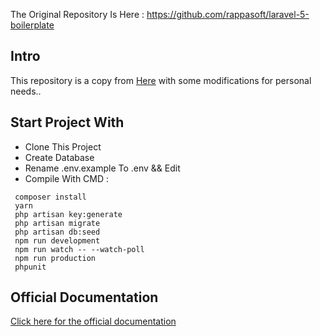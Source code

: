 The Original Repository Is Here : https://github.com/rappasoft/laravel-5-boilerplate

## Intro
This repository is a copy from [Here](https://github.com/rappasoft/laravel-5-boilerplate) with some modifications for personal needs..

## Start Project With
- Clone This Project
- Create Database 
- Rename .env.example To .env && Edit
- Compile With CMD :
```shell
 composer install
 yarn
 php artisan key:generate
 php artisan migrate
 php artisan db:seed
 npm run development
 npm run watch -- --watch-poll
 npm run production
 phpunit
 ```

## Official Documentation
[Click here for the official documentation](http://laravel-boilerplate.com)
